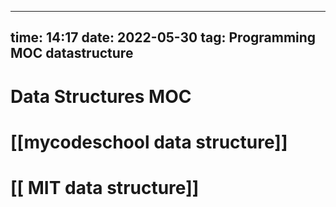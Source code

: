 
---
time: 14:17
date: 2022-05-30 
tag: Programming MOC datastructure          
---


# Data Structures MOC

# [[mycodeschool data structure]]
# [[ MIT data structure]]

